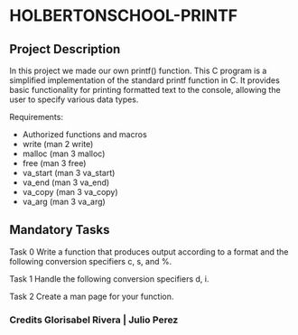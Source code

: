 # HOLBERTONSCHOOL-PRINTF

## Project Description

In this project we made our own printf() function. This C program is a simplified implementation of the standard printf function in C. It provides basic functionality for printing formatted text to the console, allowing the user to specify various data types.

 Requirements:
 - Authorized functions and macros
 - write (man 2 write)
 - malloc (man 3 malloc)
 - free (man 3 free)
 - va_start (man 3 va_start)
 - va_end (man 3 va_end)
 - va_copy (man 3 va_copy)
 - va_arg (man 3 va_arg)

## Mandatory Tasks

Task 0 Write a function that produces output according to a format and the following conversion specifiers c, s, and %.

Task 1 Handle the following conversion specifiers d, i.

Task 2 Create a man page for your function.

### Credits Glorisabel Rivera | Julio Perez
